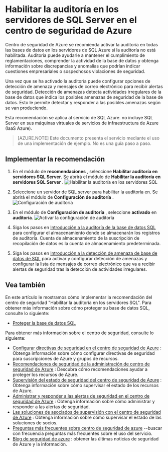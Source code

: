 <properties
   pageTitle="Habilitar la auditoría en los servidores de SQL Server en el centro de seguridad de Azure | Microsoft Azure"
   description="Este documento muestra cómo implementar la recomendación del centro de seguridad de Azure **Habilitar la auditoría en los servidores SQL**."
   services="security-center"
   documentationCenter="na"
   authors="TerryLanfear"
   manager="MBaldwin"
   editor=""/>

<tags
   ms.service="security-center"
   ms.devlang="na"
   ms.topic="article"
   ms.tgt_pltfrm="na"
   ms.workload="na"
   ms.date="07/29/2016"
   ms.author="terrylan"/>

# <a name="enable-auditing-on-sql-servers-in-azure-security-center"></a>Habilitar la auditoría en los servidores de SQL Server en el centro de seguridad de Azure

Centro de seguridad de Azure se recomienda activar la auditoría en todas las bases de datos en los servidores de SQL Azure si la auditoría no está habilitada. Auditoría puede ayudarle a mantener el cumplimiento de reglamentaciones, comprender la actividad de la base de datos y obtenga información sobre discrepancias y anomalías que podrían indicar cuestiones empresariales o sospechosos violaciones de seguridad.

Una vez que se ha activado la auditoría puede configurar opciones de detección de amenaza y mensajes de correo electrónico para recibir alertas de seguridad. Detección de amenazas detecta actividades irregulares de la base de datos que indica los posibles amenazas de seguridad de la base de datos. Esto le permite detectar y responder a las posibles amenazas según se van produciendo.

Esta recomendación se aplica al servicio de SQL Azure. no incluye SQL Server en sus máquinas virtuales de servicios de infraestructura de Azure (IaaS Azure).

> [AZURE.NOTE] Este documento presenta el servicio mediante el uso de una implementación de ejemplo.  No es una guía paso a paso.

## <a name="implement-the-recommendation"></a>Implementar la recomendación

1. En el módulo de **recomendaciones** , seleccione **Habilitar auditoría en servidores SQL Server**.  Se abrirá el módulo de **Habilitar la auditoría en servidores SQL Server** .
![Habilitar la auditoría en los servidores SQL][1]

2. Seleccione un servidor de SQL server para habilitar la auditoría en. Se abrirá el módulo de **Configuración de auditoría** .
![Configuración de auditoría][2]
3. En el módulo de **Configuración de auditoría** , seleccione **activado** en **auditoría**.
![Activar la configuración de auditoría][3]

4. Siga los pasos en [Introducción a la auditoría de la base de datos SQL](../sql-database/sql-database-auditing-get-started.md) para configurar el almacenamiento donde se almacenarán los registros de auditoría. Cuenta de almacenamiento de la suscripción de recopilación de datos es la cuenta de almacenamiento predeterminada.

5. Siga los pasos en [Introducción a la detección de amenaza de base de datos de SQL](../sql-database/sql-database-threat-detection-get-started.md) para activar y configurar detección de amenazas y configurar la lista de mensajes de correo electrónico que va a recibir alertas de seguridad tras la detección de actividades irregulares.

## <a name="see-also"></a>Vea también

En este artículo le mostramos cómo implementar la recomendación del centro de seguridad "Habilitar la auditoría en los servidores SQL". Para obtener más información sobre cómo proteger su base de datos SQL, consulte lo siguiente:

- [Proteger la base de datos SQL](../sql-database/sql-database-security.md)

Para obtener más información sobre el centro de seguridad, consulte lo siguiente:

- [Configurar directivas de seguridad en el centro de seguridad de Azure](security-center-policies.md) : Obtenga información sobre cómo configurar directivas de seguridad para suscripciones de Azure y grupos de recursos.
- [Recomendaciones de seguridad de la administración de centro de seguridad de Azure](security-center-recommendations.md) : Descubra cómo recomendaciones ayudar a proteger los recursos de Azure.
- [Supervisión del estado de seguridad del centro de seguridad de Azure](security-center-monitoring.md) : Obtenga información sobre cómo supervisar el estado de los recursos de Azure.
- [Administrar y responder a las alertas de seguridad en el centro de seguridad de Azure](security-center-managing-and-responding-alerts.md) : Obtenga información sobre cómo administrar y responder a las alertas de seguridad.
- [Las soluciones de asociados de supervisión con el centro de seguridad de Azure](security-center-partner-solutions.md) : Obtenga información sobre cómo supervisar el estado de las soluciones de socios.
- [Preguntas más frecuentes sobre centro de seguridad de azure](security-center-faq.md) --buscar con frecuencia preguntas más frecuentes sobre el uso del servicio.
- [Blog de seguridad de azure](http://blogs.msdn.com/b/azuresecurity/) : obtener las últimas noticias de seguridad de Azure y la información.

<!--Image references-->
[1]: ./media/security-center-enable-auditing-on-sql-server/enable-auditing-on-sql-servers.png
[2]:./media/security-center-enable-auditing-on-sql-server/enable-auditing.png
[3]: ./media/security-center-enable-auditing-on-sql-server/auditing-settings-blade.png
